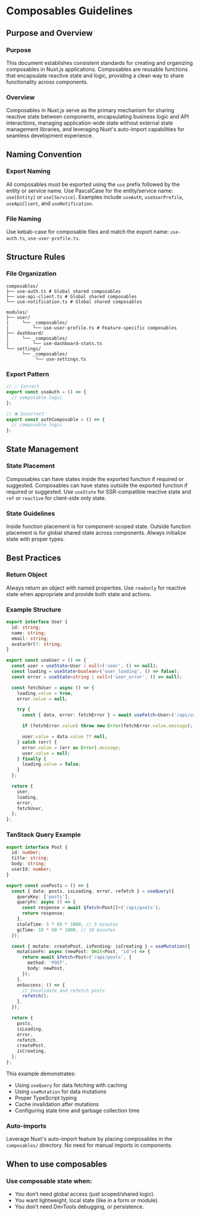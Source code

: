 # Composables Guidelines

## Purpose and Overview

### Purpose

This document establishes consistent standards for creating and organizing composables in Nuxt.js applications. Composables are reusable functions that encapsulate reactive state and logic, providing a clean way to share functionality across components.

### Overview

Composables in Nuxt.js serve as the primary mechanism for sharing reactive state between components, encapsulating business logic and API interactions, managing application-wide state without external state management libraries, and leveraging Nuxt's auto-import capabilities for seamless development experience.

## Naming Convention

### Export Naming

All composables must be exported using the `use` prefix followed by the entity or service name. Use PascalCase for the entity/service name: `use[Entity]` or `use[Service]`. Examples include `useAuth`, `useUserProfile`, `useApiClient`, and `useNotification`.

### File Naming

Use kebab-case for composable files and match the export name: `use-auth.ts`, `use-user-profile.ts`.

## Structure Rules

### File Organization

```
composables/
├── use-auth.ts # Global shared composables
├── use-api-client.ts # Global shared composables
└── use-notification.ts # Global shared composables

modules/
├── user/
|     └── _composables/
|         └── use-user-profile.ts # Feature-specific composables
├── dashboard/
│     └── _composables/
│         └── use-dashboard-stats.ts
└── settings/
      └── _composables/
           └── use-settings.ts
```

### Export Pattern

```typescript
// ✅ Correct
export const useAuth = () => {
  // composable logic
};

// ❌ Incorrect
export const authComposable = () => {
  // composable logic
};
```

## State Management

### State Placement

Composables can have states inside the exported function if required or suggested. Composables can have states outside the exported function if required or suggested. Use `useState` for SSR-compatible reactive state and `ref` or `reactive` for client-side only state.

### State Guidelines

Inside function placement is for component-scoped state. Outside function placement is for global shared state across components. Always initialize state with proper types.

## Best Practices

### Return Object

Always return an object with named properties. Use `readonly` for reactive state when appropriate and provide both state and actions.

### Example Structure

```typescript
export interface User {
  id: string;
  name: string;
  email: string;
  avatarUrl?: string;
}

export const useUser = () => {
  const user = useState<User | null>('user', () => null);
  const loading = useState<boolean>('user_loading', () => false);
  const error = useState<string | null>('user_error', () => null);

  const fetchUser = async () => {
    loading.value = true;
    error.value = null;

    try {
      const { data, error: fetchError } = await useFetch<User>('/api/user');

      if (fetchError.value) throw new Error(fetchError.value.message);

      user.value = data.value ?? null;
    } catch (err) {
      error.value = (err as Error).message;
      user.value = null;
    } finally {
      loading.value = false;
    }
  };

  return {
    user,
    loading,
    error,
    fetchUser,
  };
};
```

### TanStack Query Example

```typescript
export interface Post {
  id: number;
  title: string;
  body: string;
  userId: number;
}

export const usePosts = () => {
  const { data: posts, isLoading, error, refetch } = useQuery({
    queryKey: ['posts'],
    queryFn: async () => {
      const response = await $fetch<Post[]>('/api/posts');
      return response;
    },
    staleTime: 5 * 60 * 1000, // 5 minutes
    gcTime: 10 * 60 * 1000, // 10 minutes
  });

  const { mutate: createPost, isPending: isCreating } = useMutation({
    mutationFn: async (newPost: Omit<Post, 'id'>) => {
      return await $fetch<Post>('/api/posts', {
        method: 'POST',
        body: newPost,
      });
    },
    onSuccess: () => {
      // Invalidate and refetch posts
      refetch();
    },
  });

  return {
    posts,
    isLoading,
    error,
    refetch,
    createPost,
    isCreating,
  };
};
```

This example demonstrates:

- Using `useQuery` for data fetching with caching
- Using `useMutation` for data mutations
- Proper TypeScript typing
- Cache invalidation after mutations
- Configuring stale time and garbage collection time

### Auto-imports

Leverage Nuxt's auto-import feature by placing composables in the `composables/` directory. No need for manual imports in components.

## When to use composables

### Use composable state when:

- You don’t need global access (just scoped/shared logic).
- You want lightweight, local state (like in a form or module).
- You don’t need DevTools debugging, or persistence.
